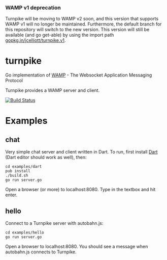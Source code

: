 ### WAMP v1 deprecation ###

Turnpike will be moving to WAMP v2 soon, and this version that supports WAMP v1 will no longer be
maintained. Furthermore, the default branch for this repository will switch to the new version. This
version will still be available (and go get-able) by using the import path
[gopkg.in/jcelliott/turnpike.v1](gopkg.in/jcelliott/turnpike.v1).

turnpike
========

Go implementation of [WAMP](http://www.wamp.ws/) - The Websocket Application Messaging Protocol

Turnpike provides a WAMP server and client.

[![Build Status](https://drone.io/github.com/jcelliott/turnpike/status.png)](https://drone.io/github.com/jcelliott/turnpike/latest)

Examples
========

chat
----

Very simple chat server and client written in Dart. To run, first install [Dart](http://www.dartlang.org/tools/sdk/) (Dart editor should work as well), then:

    cd examples/dart
    pub install
    ./build.sh
    go run server.go

Open a browser (or more) to localhost:8080. Type in the textbox and hit enter.

hello
-----

Connect to a Turnpike server with autobahn.js:

    cd examples/hello
    go run server.go

Open a browser to localhost:8080. You should see a message when autobahn.js connects to Turnpike.

